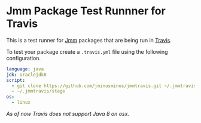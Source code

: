 # Jmm Package Test Runnner for Travis

This is a test runner for [Jmm](https://github.com/jminusminus/jmm) packages that are being run in [Travis](https://travis-ci.org/).

To test your package create a `.travis.yml` file using the following configuration.

```yaml
language: java
jdk: oraclejdk8
script:
  - git clone https://github.com/jminusminus/jmmtravis.git ~/.jmmtravis
  - ~/.jmmtravis/stage
os:
  - linux
```

_As of now Travis does not support Java 8 on osx._
